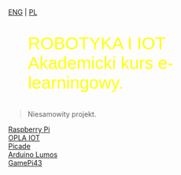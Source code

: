 [ENG](/) | [PL](PL/home.md)
<figure class="gpi">
<link href="https://fonts.cdnfonts.com/css/major-mono-display-2" rel="stylesheet">
                
  <figcaption>ROBOTYKA I IOT<br>Akademicki kurs e-learningowy.</figcaption>
  <style>
    @import url('https://fonts.cdnfonts.com/css/major-mono-display-2');
    .gpi {
      font-family:  'Major Mono Display', sans-serif;                                   
      font-size: 35px;
      color: yellow;
    }
  </style>
</figure>

> Niesamowity projekt.


<div class="card-group">
    <div class="card5 card">
      <a href="#/home/home">
        <div class="crt">
          <div class="card-content">Raspberry Pi</div>
        </div>
      </a>
    </div>
    <div class="card4 card">
      <a href="#/home/home">
        <div class="crt">
          <div class="card-content">OPLA IOT</div>
        </div>
      </a>
    </div>
    <div class="card3 card">
      <a href="#/home/home">
        <div class="crt">
          <div class="card-content">Picade</div>
        </div>
      </a>
    </div>
    <div class="card2 card">
      <a href="#/Lumos/Lumos">
        <div class="crt">
          <div class="card-content">Arduino Lumos</div>
        </div>
      </a>
    </div>
    <div class="card1 card">
      <a href="#/gamepi43/gamepi43">
        <div class="crt">
          <div class="card-content">GamePi43</div>
        </div>
      </a>
    </div>
</div>
